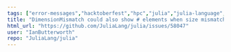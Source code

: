 ```yaml
---
tags: ["error-messages","hacktoberfest","hpc","julia","julia-language","julialang","machine-learning","numerical","programming-language","science","scientific"]
title: "DimensionMismatch could also show # elements when size mismatches"
html_url: "https://github.com/JuliaLang/julia/issues/58047"
user: "IanButterworth"
repo: "JuliaLang/julia"
---
```


